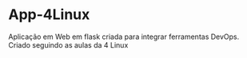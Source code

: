# App-4Linux
Aplicação em Web em flask criada para integrar ferramentas DevOps. Criado seguindo as aulas da 4 Linux

